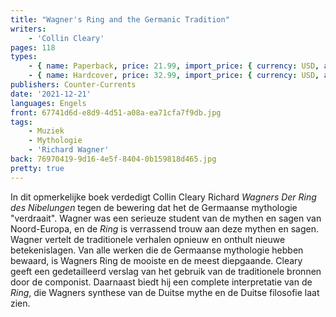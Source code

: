 ```yaml
---
title: "Wagner's Ring and the Germanic Tradition"
writers:
    - 'Collin Cleary'
pages: 118
types:
    - { name: Paperback, price: 21.99, import_price: { currency: USD, amount: 8.0 }, isbn: 978-1-642641-01-1, size: { height: 216, width: 140, depth: 7 }, supplier: 'Ex Libris' }
    - { name: Hardcover, price: 32.99, import_price: { currency: USD, amount: 20.0 }, isbn: 978-1-642641-00-4, size: { height: 216, width: 140, depth: 11 }, supplier: 'Ex Libris' }
publishers: Counter-Currents
date: '2021-12-21'
languages: Engels
front: 67741d6d-e8d9-4d51-a08a-ea71cfa7f9db.jpg
tags:
    - Muziek
    - Mythologie
    - 'Richard Wagner'
back: 76970419-9d16-4e5f-8404-0b159818d465.jpg
pretty: true
---
```


In dit opmerkelijke boek verdedigt Collin Cleary Richard *Wagners Der Ring des Nibelungen* tegen de bewering dat het de Germaanse mythologie "verdraait". Wagner was een serieuze student van de mythen en sagen van Noord-Europa, en de *Ring* is verrassend trouw aan deze mythen en sagen. Wagner vertelt de traditionele verhalen opnieuw en onthult nieuwe betekenislagen. Van alle werken die de Germaanse mythologie hebben bewaard, is Wagners Ring de mooiste en de meest diepgaande. Cleary geeft een gedetailleerd verslag van het gebruik van de traditionele bronnen door de componist. Daarnaast biedt hij een complete interpretatie van de *Ring*, die Wagners synthese van de Duitse mythe en de Duitse filosofie laat zien.
